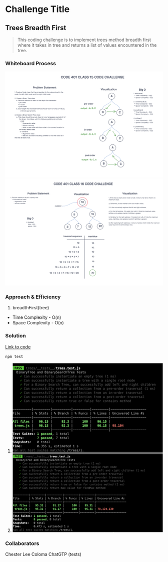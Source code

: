 # Challenge Title
## Trees Breadth First
> This coding challenge is to implement trees method breadth first where it takes in tree and returns a list of values encountered in the tree.

### Whiteboard Process
![Trees](../images/trees.png)
![Trees - findMax](../images/trees-findmax.png)

### Approach & Efficiency
<!-- What approach did you take? Why? What is the Big O space/time for this approach? -->

1. breadthFirst(tree)
  * Time Complexity - O(n)
  * Space Complexity - O(n)

### Solution
<!-- Show how to run your code, and examples of it in action -->
[Link to code](https://github.com/cleecoloma/data-structures-and-algorithms/tree/main/javascript/trees)
```text
npm test
```

1. ![Trees Test](../images/trees-test.png)
2. ![Trees findMax Test](../images/tree-max-test.png)

### Collaborators
Chester Lee Coloma
ChatGTP (tests)
